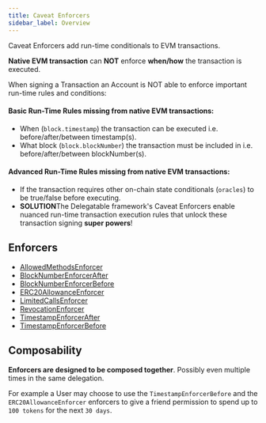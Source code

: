 ```yaml
---
title: Caveat Enforcers
sidebar_label: Overview
---
```


Caveat Enforcers add run-time conditionals to EVM transactions.

**Native EVM transaction** can **NOT** enforce **when/how** the transaction is executed.

When signing a Transaction an Account is NOT able to enforce important run-time rules and conditions:

#### Basic Run-Time Rules missing from native EVM transactions:

- When (`block.timestamp`) the transaction can be executed i.e. before/after/between timestamp(s).
- What block (`block.blockNumber`) the transaction must be included in i.e. before/after/between blockNumber(s).

#### Advanced Run-Time Rules missing from native EVM transactions:

- If the transaction requires other on-chain state conditionals (`oracles`) to be true/false before executing. 
- **SOLUTION**The Delegatable framework's Caveat Enforcers enable nuanced run-time transaction execution rules that unlock these transaction signing **super powers**!


## Enforcers

- [AllowedMethodsEnforcer](/docs/enforcers/AllowedMethodsEnforcer)
- [BlockNumberEnforcerAfter](/docs/enforcers/BlockNumberEnforcerAfter)
- [BlockNumberEnforcerBefore](/docs/enforcers/BlockNumberEnforcerBefore)
- [ERC20AllowanceEnforcer](/docs/enforcers/ERC20AllowanceEnforcer)
- [LimitedCallsEnforcer](/docs/enforcers/LimitedCallsEnforcer)
- [RevocationEnforcer](/docs/enforcers/RevocationEnforcer)
- [TimestampEnforcerAfter](/docs/enforcers/TimestampEnforcerAfter)
- [TimestampEnforcerBefore](/docs/enforcers/TimestampEnforcerBefore)

## Composability

**Enforcers are designed to be composed together**. Possibly even multiple times in the same delegation.

For example a User may choose to use the `TimestampEnforcerBefore` and the `ERC20AllowanceEnforcer` enforcers to give a friend permission to spend up to `100 tokens` for the next `30 days`. 
